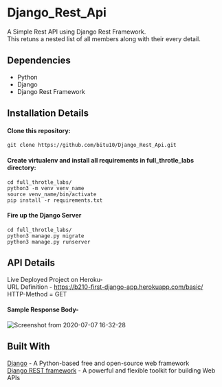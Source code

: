 # Django_Rest_Api
A Simple Rest API using Django Rest Framework.\
This retuns a nested list of all members along with their every detail.

## Dependencies
 - Python
 - Django
 - Django Rest Framework
 
## Installation Details 
#### Clone this repository:
```
git clone https://github.com/bitu10/Django_Rest_Api.git
```
#### Create virtualenv and install all requirements in full_throtle_labs directory:
```
cd full_throtle_labs/
python3 -m venv venv_name
source venv_name/bin/activate
pip install -r requirements.txt
```
#### Fire up the Django Server
```
cd full_throtle_labs/
python3 manage.py migrate
python3 manage.py runserver
```

## API Details
Live Deployed Project on Heroku-\
URL Definition - https://b210-first-django-app.herokuapp.com/basic/ \
HTTP-Method = GET
#### Sample Response Body-
![Screenshot from 2020-07-07 16-32-28](https://user-images.githubusercontent.com/56647211/86771350-b0e63080-c06f-11ea-8fbc-2b3c44a38cb1.png)


## Built With
[Django](https://www.djangoproject.com/) - A Python-based free and open-source web framework \
[Django REST framework](https://www.django-rest-framework.org/) - A powerful and flexible toolkit for building Web APIs

